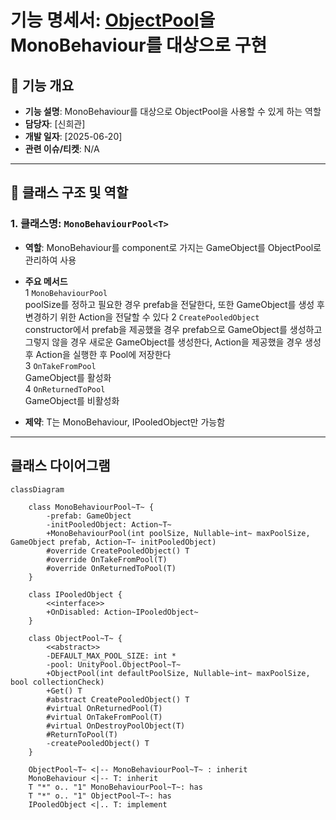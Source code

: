 # 기능 명세서: [ObjectPool](https://10-team-project.github.io/docs/%EA%B8%B0%EB%8A%A5%EB%AA%85%EC%84%B8%EC%84%9C/%EB%94%94%EC%9E%90%EC%9D%B8%20%ED%8C%A8%ED%84%B4/ObjectPool/)을 MonoBehaviour를 대상으로 구현

## 📌 기능 개요
- **기능 설명**: MonoBehaviour를 대상으로 ObjectPool을 사용할 수 있게 하는 역할
- **담당자**: [신희관]
- **개발 일자**: [2025-06-20]
- **관련 이슈/티켓**:  N/A

---

## 🧩 클래스 구조 및 역할

### 1. 클래스명: `MonoBehaviourPool<T>`
- **역할**: MonoBehaviour를 component로 가지는 GameObject를 ObjectPool로 관리하여 사용   
		  
- **주요 메서드**   
  1 `MonoBehaviourPool`   
	    poolSize를 정하고 필요한 경우 prefab을 전달한다, 또한 GameObject를 생성 후 변경하기 위한 Action을 전달할 수 있다
  2 `CreatePooledObject`   
	    constructor에서 prefab을 제공했을 경우 prefab으로 GameObject를 생성하고 그렇지 않을 경우 새로운 GameObject를 생성한다, Action을 제공했을 경우
	  생성 후 Action을 실행한 후 Pool에 저장한다   
  3 `OnTakeFromPool`   
	  GameObject를 활성화   
  4 `OnReturnedToPool`   
	  GameObject를 비활성화   
- **제약**: T는 MonoBehaviour, IPooledObject만 가능함 

---

## 클래스 다이어그램
```mermaid
classDiagram

	class MonoBehaviourPool~T~ {
		-prefab: GameObject
		-initPooledObject: Action~T~
		+MonoBehaviourPool(int poolSize, Nullable~int~ maxPoolSize, GameObject prefab, Action~T~ initPooledObject)
		#override CreatePooledObject() T
		#override OnTakeFromPool(T)
		#override OnReturnedToPool(T)
	}
	
	class IPooledObject {
		<<interface>>
		+OnDisabled: Action~IPooledObject~
	}

	class ObjectPool~T~ {
		<<abstract>>
		-DEFAULT_MAX_POOL_SIZE: int *
		-pool: UnityPool.ObjectPool~T~
		+ObjectPool(int defaultPoolSize, Nullable~int~ maxPoolSize, bool collectionCheck)
		+Get() T
		#abstract CreatePooledObject() T
		#virtual OnReturnedPool(T)
		#virtual OnTakeFromPool(T)
		#virtual OnDestroyPoolObject(T)
		#ReturnToPool(T)
		-createPooledObject() T		
	}

	ObjectPool~T~ <|-- MonoBehaviourPool~T~ : inherit
	MonoBehaviour <|-- T: inherit
	T "*" o.. "1" MonoBehaviourPool~T~: has
	T "*" o.. "1" ObjectPool~T~: has
	IPooledObject <|.. T: implement
```
